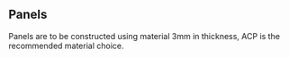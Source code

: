 ## Panels
Panels are to be constructed using material 3mm in thickness, ACP is the recommended material choice.
